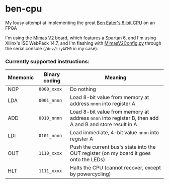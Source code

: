 # ben-cpu
My lousy attempt at implementing the great [Ben Eater's 8-bit CPU](https://eater.net/8bit) on an FPGA

I'm using the [Mimas V2](https://numato.com/product/mimas-v2-spartan-6-fpga-development-board-with-ddr-sdram) board,
which features a Spartan 6, and I'm using Xilinx's ISE WebPack 14.7, and I'm flashing with
[MimasV2Config.py](https://github.com/numato/samplecode/blob/master/FPGA/MimasV2/tools/configuration/python/MimasV2Config.py) through the serial console (`/dev/ttyACM0` in my case).

### Currently supported instructions:

| Mnemonic | Binary coding | Meaning |
|-|-|-|
| NOP | `0000_xxxx` | Do nothing |
| LDA <addr> | `0001_nnnn` | Load 8-bit value from memory at address `nnnn` into register A |
| ADD <addr> | `0010_nnnn` | Load 8-bit value from memory at address `nnnn` into register B, then add A and B and store result in A |
| LDI <imm> | `0101_nnnn` | Load immediate, 4-bit value `nnnn` into register A |
| OUT | `1110_xxxx` | Push the current bus's state into the OUT register (on my board it goes onto the LEDs) |
| HLT | `1111_xxxx` | Halts the CPU (cannot recover, except by powercycling) |
